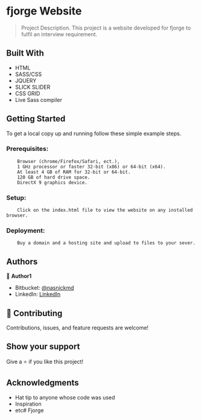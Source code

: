 # fjorge Website

> Project Description.
This project is a website developed for fjorge to fulfil an interview requirement.


## Built With

- HTML
- SASS/CSS
- JQUERY
- SLICK SLIDER
- CSS GRID
- Live Sass compiler 


## Getting Started
To get a local copy up and running follow these simple example steps.

### Prerequisites: 
        Browser (chrome/Firefox/Safari, ect.), 
        1 GHz processor or faster 32-bit (x86) or 64-bit (x64). 
        At least 4 GB of RAM for 32-bit or 64-bit. 
        120 GB of hard drive space. 
        DirectX 9 graphics device.

### Setup: 
        Click on the index.html file to view the website on any installed browser.

### Deployment: 
        Buy a domain and a hosting site and upload to files to your sever.



## Authors

👤 **Author1**

- Bitbucket: [@nasnickmd](https://nassifmd@bitbucket.org/nassifmd)
- LinkedIn: [LinkedIn](https://www.linkedin.com/in/nassif-dauda-80ab00133/)

## 🤝 Contributing

Contributions, issues, and feature requests are welcome!

## Show your support

Give a ⭐️ if you like this project!

## Acknowledgments

- Hat tip to anyone whose code was used
- Inspiration
- etc# Fjorge
